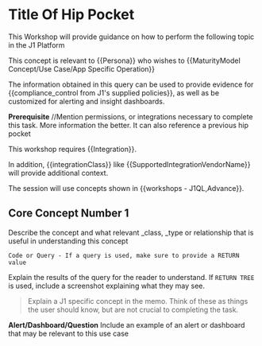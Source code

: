 # Title Of Hip Pocket
This Workshop will provide guidance on how to perform the following topic in the J1 Platform

This concept is relevant to {{Persona}} who wishes to {{MaturityModel Concept/Use Case/App Specific Operation}}

The information obtained in this query can be used to provide evidence for {{compliance_control from J1's supplied policies}}, as well as be customized for alerting and insight dashboards.

**Prerequisite**
//Mention permissions, or integrations necessary to complete this task. More information the better. It can also reference a previous hip pocket

This workshop requires {{Integration}}.

In addition, {{integrationClass}} like {{SupportedIntegrationVendorName}} will provide additional context.

The session will use concepts shown in {{workshops - J1QL,Advance}}.

## Core Concept Number 1

Describe the concept and what relevant _class, _type or relationship that is useful in understanding this concept

```
Code or Query - If a query is used, make sure to provide a RETURN value
```
Explain the results of the query for the reader to understand. If `RETURN TREE` is used, include a screenshot explaining what they may see.

> Explain a J1 specific concept in the memo. Think of these as things the user should know, but are not crucial to completing the task.



**Alert/Dashboard/Question**
Include an example of an alert or dashboard that may be relevant to this use case
